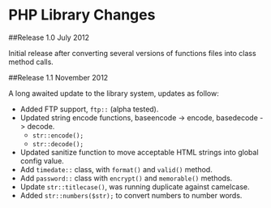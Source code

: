 PHP Library Changes
==================

##Release 1.0 July 2012

Initial release after converting several versions of functions files into class method calls.


##Release 1.1 November 2012

A long awaited update to the library system, updates as follow:

- Added FTP support, `ftp::` (alpha tested).
- Updated string encode functions, baseencode -> encode, basedecode -> decode.
   - `str::encode();`
   - `str::decode();`
- Updated sanitize function to move acceptable HTML strings into global config value.
- Add `timedate::` class, with `format()` and `valid()` method.
- Add `password::` class with `encrypt()` and `memorable()` methods.
- Update `str::titlecase()`, was running duplicate against camelcase.
- Added `str::numbers($str);` to convert numbers to number words.